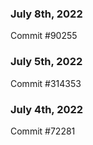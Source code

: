 ### July 8th, 2022

Commit #90255

### July 5th, 2022

Commit #314353


### July 4th, 2022

Commit #72281
